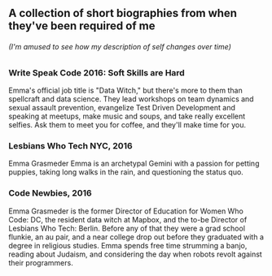 ## A collection of short biographies from when they've been required of me
###### (I'm amused to see how my description of self changes over time)


### Write Speak Code 2016: Soft Skills are Hard
Emma's official job title is "Data Witch," but there's more to them than spellcraft and data science. They lead workshops on team dynamics and sexual assault prevention, evangelize Test Driven Development and speaking at meetups, make music and soups, and take really excellent selfies. Ask them to meet you for coffee, and they'll make time for you. 

### Lesbians Who Tech NYC, 2016
Emma Grasmeder 
Emma is an archetypal Gemini with a passion for petting puppies, taking long walks in the rain, and questioning the status quo.

### Code Newbies, 2016
Emma Grasmeder is the former Director of Education for Women Who Code: DC, the resident data witch at Mapbox, and the to-be Director of Lesbians Who Tech: Berlin. Before any of that they were a grad school flunkie, an au pair, and a near college drop out before they graduated with a degree in religious studies. Emma spends free time strumming a banjo, reading about Judaism, and considering the day when robots revolt against their programmers. 
